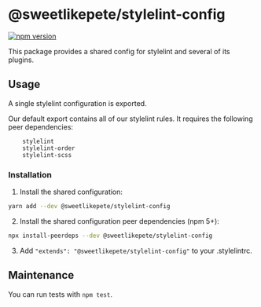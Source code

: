 # @sweetlikepete/stylelint-config

[![npm version](https://badge.fury.io/js/%40sweetlikepete%2Fstylelint-config.svg)](https://badge.fury.io/js/%40sweetlikepete%2Fstylelint-config)

This package provides a shared config for stylelint and several of its plugins.

## Usage

A single stylelint configuration is exported.

Our default export contains all of our stylelint rules. It requires the following peer dependencies:

```
    stylelint
    stylelint-order
    stylelint-scss
```

### Installation

1. Install the shared configuration:

  ```sh
  yarn add --dev @sweetlikepete/stylelint-config
  ```

2. Install the shared configuration peer dependencies (npm 5+):

  ```sh
  npx install-peerdeps --dev @sweetlikepete/stylelint-config
  ```

3. Add `"extends": "@sweetlikepete/stylelint-config"` to your .stylelintrc.

## Maintenance

You can run tests with `npm test`.
